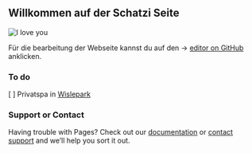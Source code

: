 ## Willkommen auf der Schatzi Seite

![I love you](https://www.stehgreif.com/images/product_images/original_images/pk1000-iloveyou.png)

Für die bearbeitung der Webseite kannst du auf den -> [editor on GitHub](https://github.com/radtemy/schatzi/edit/gh-pages/index.md) anklicken.

### To do

[ ] Privatspa in [Wislepark](http://www.wislepark.ch/wellness/)

### Support or Contact

Having trouble with Pages? Check out our [documentation](https://docs.github.com/categories/github-pages-basics/) or [contact support](https://github.com/contact) and we’ll help you sort it out.
